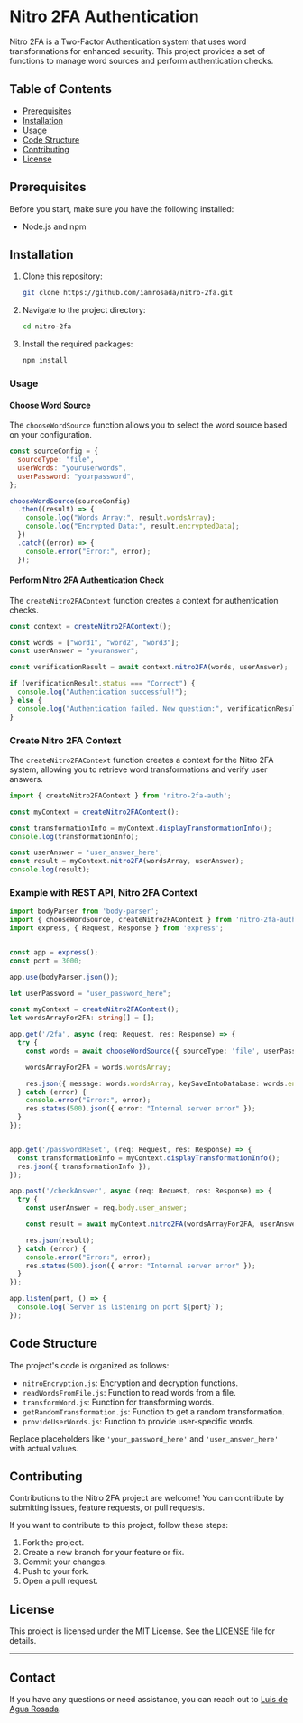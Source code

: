 
# Nitro 2FA Authentication

Nitro 2FA is a Two-Factor Authentication system that uses word transformations for enhanced security. This project provides a set of functions to manage word sources and perform authentication checks.


## Table of Contents

- [Prerequisites](#prerequisites)
- [Installation](#installation)
- [Usage](#usage)
- [Code Structure](#code-structure)
- [Contributing](#contributing)
- [License](#license)

## Prerequisites

Before you start, make sure you have the following installed:

- Node.js and npm

## Installation

1. Clone this repository:

   ```bash
   git clone https://github.com/iamrosada/nitro-2fa.git
   ```

2. Navigate to the project directory:

   ```bash
   cd nitro-2fa
   ```

3. Install the required packages:

   ```bash
   npm install
   ```


### Usage

#### Choose Word Source

The `chooseWordSource` function allows you to select the word source based on your configuration.

```javascript
const sourceConfig = {
  sourceType: "file",
  userWords: "youruserwords",
  userPassword: "yourpassword",
};

chooseWordSource(sourceConfig)
  .then((result) => {
    console.log("Words Array:", result.wordsArray);
    console.log("Encrypted Data:", result.encryptedData);
  })
  .catch((error) => {
    console.error("Error:", error);
  });
```

#### Perform Nitro 2FA Authentication Check

The `createNitro2FAContext` function creates a context for authentication checks.

```javascript
const context = createNitro2FAContext();

const words = ["word1", "word2", "word3"];
const userAnswer = "youranswer";

const verificationResult = await context.nitro2FA(words, userAnswer);

if (verificationResult.status === "Correct") {
  console.log("Authentication successful!");
} else {
  console.log("Authentication failed. New question:", verificationResult.newQuestion);
}
```


### Create Nitro 2FA Context

The `createNitro2FAContext` function creates a context for the Nitro 2FA system, allowing you to retrieve word transformations and verify user answers.

```javascript
import { createNitro2FAContext } from 'nitro-2fa-auth';

const myContext = createNitro2FAContext();

const transformationInfo = myContext.displayTransformationInfo();
console.log(transformationInfo);

const userAnswer = 'user_answer_here';
const result = myContext.nitro2FA(wordsArray, userAnswer);
console.log(result);
```
### Example with REST API, Nitro 2FA Context

```typescript
import bodyParser from 'body-parser';
import { chooseWordSource, createNitro2FAContext } from 'nitro-2fa-auth';
import express, { Request, Response } from 'express';


const app = express();
const port = 3000;

app.use(bodyParser.json());

let userPassword = "user_password_here"; 

const myContext = createNitro2FAContext();
let wordsArrayFor2FA: string[] = []; 

app.get('/2fa', async (req: Request, res: Response) => {
  try {
    const words = await chooseWordSource({ sourceType: 'file', userPassword: userPassword });

    wordsArrayFor2FA = words.wordsArray;

    res.json({ message: words.wordsArray, keySaveIntoDatabase: words.encryptedData });
  } catch (error) {
    console.error("Error:", error);
    res.status(500).json({ error: "Internal server error" });
  }
});


app.get('/passwordReset', (req: Request, res: Response) => {
  const transformationInfo = myContext.displayTransformationInfo();
  res.json({ transformationInfo });
});

app.post('/checkAnswer', async (req: Request, res: Response) => {
  try {
    const userAnswer = req.body.user_answer;

    const result = await myContext.nitro2FA(wordsArrayFor2FA, userAnswer);

    res.json(result); 
  } catch (error) {
    console.error("Error:", error);
    res.status(500).json({ error: "Internal server error" });
  }
});

app.listen(port, () => {
  console.log(`Server is listening on port ${port}`);
});

```
## Code Structure

The project's code is organized as follows:

- `nitroEncryption.js`: Encryption and decryption functions.
- `readWordsFromFile.js`: Function to read words from a file.
- `transformWord.js`: Function for transforming words.
- `getRandomTransformation.js`: Function to get a random transformation.
- `provideUserWords.js`: Function to provide user-specific words.



Replace placeholders like `'your_password_here'` and `'user_answer_here'` with actual values.




## Contributing

Contributions to the Nitro 2FA project are welcome! You can contribute by submitting issues, feature requests, or pull requests.

If you want to contribute to this project, follow these steps:

1. Fork the project.
2. Create a new branch for your feature or fix.
3. Commit your changes.
4. Push to your fork.
5. Open a pull request.

## License

This project is licensed under the MIT License. See the [LICENSE](LICENSE) file for details.

---


## Contact

If you have any questions or need assistance, you can reach out to [Luis de Agua Rosada](mailto:luisrosa@mail.ru).

```
